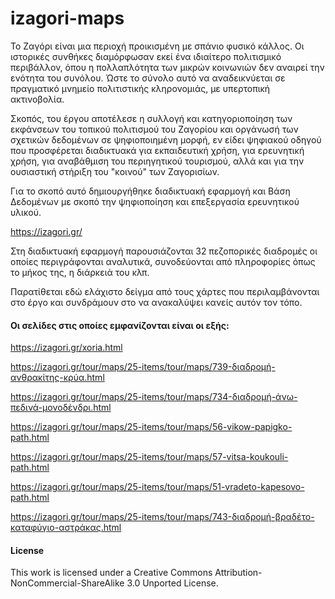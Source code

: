 # izagori-maps


Το Ζαγόρι είναι μια περιοχή προικισμένη με σπάνιο φυσικό κάλλος. Οι ιστορικές συνθήκες διαμόρφωσαν εκεί ένα ιδιαίτερο πολιτισμικό περιβάλλον, όπου η πολλαπλότητα των μικρών κοινωνιών δεν αναιρεί την ενότητα του συνόλου. Ώστε το σύνολο αυτό να αναδεικνύεται σε πραγματικό μνημείο πολιτιστικής κληρονομιάς, με υπερτοπική ακτινοβολία.

Σκοπός, του έργου αποτέλεσε η συλλογή και κατηγοριοποίηση των εκφάνσεων του τοπικού πολιτισμού του Ζαγορίου και οργάνωσή των σχετικών δεδομένων σε ψηφιοποιημένη μορφή, εν είδει ψηφιακού οδηγού που προσφέρεται διαδικτυακά για εκπαιδευτική χρήση, για ερευνητική χρήση, για αναβάθμιση του περιηγητικού τουρισμού, αλλά και για την ουσιαστική στήριξη του "κοινού" των Ζαγορισίων.

Για το σκοπό αυτό δημιουργήθηκε διαδικτυακή εφαρμογή και Βάση Δεδομένων με σκοπό την ψηφιοποίηση και επεξεργασία ερευνητικού υλικού.

https://izagori.gr/

Στη διαδικτυακή εφαρμογή παρουσιάζονται 32 πεζοπορικές διαδρομές οι οποίες περιγράφονται αναλυτικά, συνοδεύονται από πληροφορίες όπως το μήκος της, η διάρκειά του κλπ.

Παρατίθεται εδώ ελάχιστο δείγμα από τους χάρτες που περιλαμβάνονται στο έργο και συνδράμουν στο να ανακαλύψει κανείς αυτόν τον τόπο.

#### Οι σελίδες στις οποίες εμφανίζονται είναι οι εξής:

https://izagori.gr/xoria.html

https://izagori.gr/tour/maps/25-items/tour/maps/739-διαδρομή-ανθρακίτης-κρύα.html

https://izagori.gr/tour/maps/25-items/tour/maps/734-διαδρομή-άνω-πεδινά-μονοδένδρι.html

https://izagori.gr/tour/maps/25-items/tour/maps/56-vikow-papigko-path.html

https://izagori.gr/tour/maps/25-items/tour/maps/57-vitsa-koukouli-path.html

https://izagori.gr/tour/maps/25-items/tour/maps/51-vradeto-kapesovo-path.html

https://izagori.gr/tour/maps/25-items/tour/maps/743-διαδρομή-βραδέτο-καταφύγιο-αστράκας.html

#### License

This work is licensed under a Creative Commons Attribution-NonCommercial-ShareAlike 3.0 Unported License.
